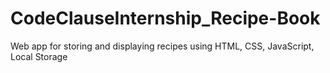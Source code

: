 # CodeClauseInternship_Recipe-Book
Web app for storing and displaying recipes using HTML, CSS, JavaScript, Local Storage

